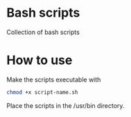 # Bash scripts
Collection of bash scripts

# How to use
Make the scripts executable with
```bash
chmod +x script-name.sh
```
Place the scripts in the /usr/bin directory.
